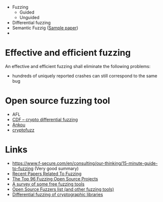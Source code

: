 
- Fuzzing
  - Guided
  - Unguided
- Differential fuzzing
- Semantic Fuzzig ([Sample paper](https://arxiv.org/pdf/1812.00078.pdf))
- 

# Effective and efficient fuzzing
An effective and efficient fuzzing shall eliminate the following problems:
- hundreds of uniquely reported crashes can still correspond to the same bug

# Open source fuzzing tool

- AFL
- [CDF – crypto differential fuzzing](https://github.com/kudelskisecurity/cdf)
- [Ankou](https://github.com/SoftSec-KAIST/Ankou)
- [cryptofuzz](https://github.com/guidovranken/cryptofuzz)

# Links
- https://www.f-secure.com/en/consulting/our-thinking/15-minute-guide-to-fuzzing (Very good summary)
- [Recent Papers Related To Fuzzing](https://github.com/wcventure/FuzzingPaper)
- [The Top 96 Fuzzing Open Source Projects](https://awesomeopensource.com/projects/fuzzing)
- [A survey of some free fuzzing tools](https://lwn.net/Articles/744269/)
- [Open Source Fuzzers list (and other fuzzing tools)](https://www.peerlyst.com/posts/resource-open-source-fuzzers-list)
- [Differential fuzzing of cryptographic libraries](https://guidovranken.com/2019/05/14/differential-fuzzing-of-cryptographic-libraries/)
